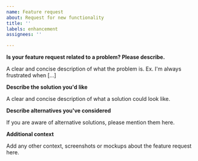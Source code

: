 ```yaml
---
name: Feature request
about: Request for new functionality
title: ''
labels: enhancement
assignees: ''

---
```


**Is your feature request related to a problem? Please describe.**

A clear and concise description of what the problem is. Ex. I'm always frustrated when [...]

**Describe the solution you'd like**

A clear and concise description of what a solution could look like.

**Describe alternatives you've considered**

If you are aware of alternative solutions, please mention them here.

**Additional context**

Add any other context, screenshots or mockups about the feature request here.
